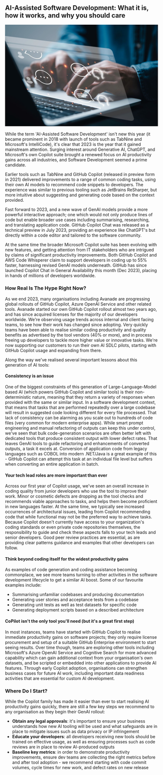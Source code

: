 ## AI-Assisted Software Development: What it is, how it works, and why you should care

![AI Development](/assets/img/blog/ai-development-intro.jpg)

While the term 'AI-Assisted Software Development' isn't new this year (it became prominent in 2018 with launch of tools such as TabNine and Microsoft's IntelliCode), it's clear that 2023 is the year that it gained mainstream attention. Surging interest around Generative AI, ChatGPT, and Microsoft's own Copilot suite brought a renewed focus on AI productivity gains across all industries, and Software Development seemed a prime candidate.

Earlier tools such as TabNine and GitHub Copilot (released in preview form in 2021) delivered improvements to a range of common coding tasks, using their own AI models to recommend code snippets to developers. The experience was similar to previous tooling such as JetBrains ReSharper, but more intuitive about suggesting and generating code based on the context provided.

Fast forward to 2023, and a new wave of GenAI models provide a more powerful interactive approach; one which would not only produce lines of code but enable broader use cases including summarising, researching, and translating application code. GitHub Copilot Chat was released as a technical preview in July 2023, providing an experience like ChatGPT's but directly within a code editor and tailored to the software community. 

At the same time the broader Microsoft Copilot suite has been evolving with new features, and getting attention from IT stakeholders who are intrigued by claims of significant productivity improvements. Both GitHub Copilot and AWS Code Whisperer claim to support developers in coding up to 55% faster, harnessing revised GenAI models underneath. GitHub has since launched Copilot Chat in General Availability this month (Dec 2023), placing in hands of millions of developers worldwide.

### How Real Is The Hype Right Now?

As we end 2023, many organisations including Avanade are progressing global rollouts of GitHub Copilot, Azure OpenAI Service and other related tools. Avanade started our own GitHub Copilot rollout almost two years ago, and has since acquired licenses for the majority of our developers worldwide. We're observing usage trends across internal and client facing teams, to see how their work has changed since adopting. Very quickly teams have been able to realise similar coding productivity and quality benefits as advertised by the tool vendors (40% or more), and in process freeing up developers to tackle more higher value or innovative tasks. We're now supporting our customers to run their own AI SDLC pilots, starting with GitHub Copilot usage and expanding from there.

Along the way we've realised several important lessons about this generation of AI tools:

#### Consistency is an issue
One of the biggest constraints of this generation of Large-Language-Model based AI (which powers GitHub Copilot and similar tools) is their non-deterministic nature, meaning that they return a variety of responses when provided with the same or similar input. In a software development context, that means that tasks that are performed repeatedly over a large codebase will result in suggested code looking different for every file processed. That lack of consistency can be alarming as you scale out to hundreds of code files (very common for modern enterprise apps).
While smart prompt engineering and manual refactoring of outputs can keep this under control, we've seen that bulk code-generation scenarios are often better left with dedicated tools that produce consistent output with lower defect rates. That leaves GenAI tools to guide refactoring and enhancements of converted outputs, a task it excels at. Conversion of application code from legacy languages such as COBOL into modern .NET/Java is a great example of this - GitHub Copilot can attempt this task at an individual file level but suffers when converting an entire application in batch.

#### Your tech lead roles are more important than ever
Across our first year of Copilot usage, we've seen an overall increase in coding quality from junior developers who use the tool to improve their work. Minor or cosmetic defects are dropping as the tool checks and recommends viable approaches to tasks, and helps them become proficient in new languages faster. At the same time, we typically see increased occurrences of architectural issues, leading from Copilot recommending code that while functional may not be the preferred way to achieve tasks. Because Copilot doesn't currently have access to your organization's coding standards or even private code repositories themselves, the responsibility to guide and check these aspects falls to your tech leads and senior developers. Good peer review practices are essential, as are providing clear patterns guidance and examples that other developers can follow.

#### Think beyond coding itself for the widest productivity gains
As examples of code generation and coding assistance becoming commonplace, we see more teams turning to other activities in the software development lifecycle to get a similar AI boost. Some of our favourite examples include:
- Summarising unfamiliar codebases and producing documentation
- Generating user stories and acceptance tests from a codebase
- Generating unit tests as well as test datasets for specific code
- Generating deployment scripts based on a described architecture

#### CoPilot isn't the only tool you'll need (but it's a great first step)
In most instances, teams have started with GitHub Copilot to realise immediate productivity gains on software projects; they only require license procurement and setup of a suitable GitHub Enterprise environment to start seeing results. Over time though, teams are exploring other tools including Microsoft's Azure OpenAI Service and Cognitive Search for more advanced capability which can gain additional context from your organisation's own datasets, and be scripted or embedded into other applications to provide AI features. Through early Copilot adoption, organisations can strengthen business cases for future AI work, including important data readiness activities that are essential for custom AI development.

### Where Do I Start?
While the Copilot family has made it easier than ever to start realising AI productivity gains quickly, there are still a few key steps we recommend to any organisation as they begin their GenAI rollout: 
- **Obtain any legal approvals**: it's important to ensure your business understands how new AI tooling will be used and what safeguards are in place to mitigate issues such as data privacy or IP infringement
- **Educate your developers**: all developers receiving new tools should be trained on effective usage, as well as ensuring processes such as code reviews are in place to review AI-produced outputs
- **Baseline key metrics**: in order to demonstrate productivity improvements, ensure dev teams are collecting the right metrics before and after tool adoption - we recommend starting with code commit volumes, cycle times for new work, and defect rates on new release